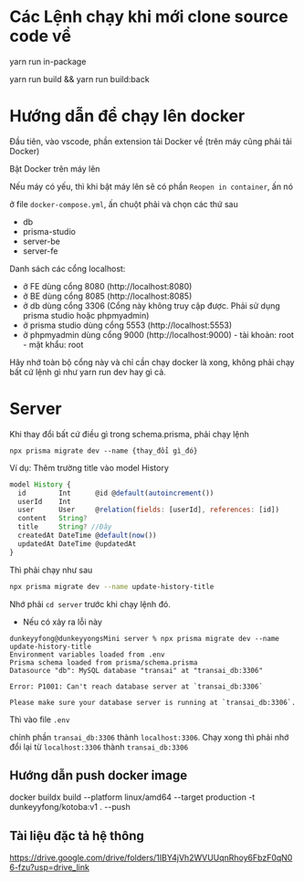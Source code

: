 # Các Lệnh chạy khi mới clone source code về

yarn run in-package

yarn run build && yarn run build:back

# Hướng dẫn để chạy lên docker

Đầu tiên, vào vscode, phần extension tải Docker về (trên máy cũng phải tải Docker)

Bật Docker trên máy lên

Nếu máy có yếu, thì khi bật máy lên sẽ có phần `Reopen in container`, ấn nó

ở file `docker-compose.yml`, ấn chuột phải và chọn các thứ sau

- db
- prisma-studio
- server-be
- server-fe

Danh sách các cổng localhost:

- ở FE dùng cổng 8080 (http://localhost:8080)
- ở BE dùng cổng 8085 (http://localhost:8085)
- ở db dùng cổng 3306 (Cổng này không truy cập được. Phải sử dụng prisma studio hoặc phpmyadmin)
- ở prisma studio dùng cổng 5553 (http://localhost:5553)
- ở phpmyadmin dùng cổng 9000 (http://localhost:9000) - tài khoản: root - mật khẩu: root

Hãy nhớ toàn bộ cổng này và chỉ cần chạy docker là xong, không phải chạy bất cứ lệnh gì như yarn run dev hay gì cả.

# Server

Khi thay đổi bất cứ điều gì trong schema.prisma, phải chạy lệnh

```
npx prisma migrate dev --name {thay_đổi gì_đó}
```

Ví dụ: Thêm trường title vào model History

```js
model History {
  id        Int      @id @default(autoincrement())
  userId    Int
  user      User     @relation(fields: [userId], references: [id])
  content   String?
  title     String? //Đây
  createdAt DateTime @default(now())
  updatedAt DateTime @updatedAt
}
```

Thì phải chạy như sau

```bash
npx prisma migrate dev --name update-history-title
```

Nhớ phải `cd server` trước khi chạy lệnh đó.

- Nếu có xảy ra lỗi này

```
dunkeyyfong@dunkeyyongsMini server % npx prisma migrate dev --name update-history-title
Environment variables loaded from .env
Prisma schema loaded from prisma/schema.prisma
Datasource "db": MySQL database "transai" at "transai_db:3306"

Error: P1001: Can't reach database server at `transai_db:3306`

Please make sure your database server is running at `transai_db:3306`.
```

Thì vào file `.env`

chỉnh phần `transai_db:3306` thành `localhost:3306`. Chạy xong thì phải nhớ đổi lại từ `localhost:3306` thành `transai_db:3306`

## Hướng dẫn push docker image
docker buildx build --platform linux/amd64 --target production -t dunkeyyfong/kotoba:v1 . --push

## Tài liệu đặc tả hệ thông 
https://drive.google.com/drive/folders/1IBY4jVh2WVUUqnRhoy6FbzF0qN06-fzu?usp=drive_link
